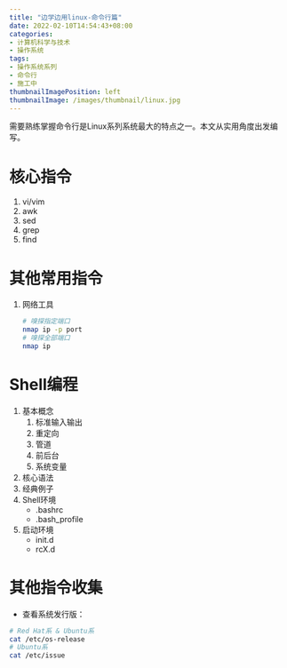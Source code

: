 ```yaml
---
title: "边学边用linux-命令行篇"
date: 2022-02-10T14:54:43+08:00
categories:
- 计算机科学与技术
- 操作系统
tags:
- 操作系统系列
- 命令行
- 施工中
thumbnailImagePosition: left
thumbnailImage: /images/thumbnail/linux.jpg
---
```

需要熟练掌握命令行是Linux系列系统最大的特点之一。本文从实用角度出发编写。
<!--more-->
# 核心指令
1. vi/vim
1. awk
1. sed
1. grep
1. find
# 其他常用指令
1. 网络工具
    ```bash
    # 嗅探指定端口
    nmap ip -p port
    # 嗅探全部端口
    nmap ip
    ```
# Shell编程
1. 基本概念
    1. 标准输入输出
    1. 重定向
    1. 管道
    1. 前后台
    1. 系统变量
1. 核心语法
1. 经典例子
1. Shell环境
    - .bashrc
    - .bash_profile
1. 启动环境
    - init.d
    - rcX.d
# 其他指令收集
- 查看系统发行版：
```bash
# Red Hat系 & Ubuntu系
cat /etc/os-release
# Ubuntu系
cat /etc/issue
```